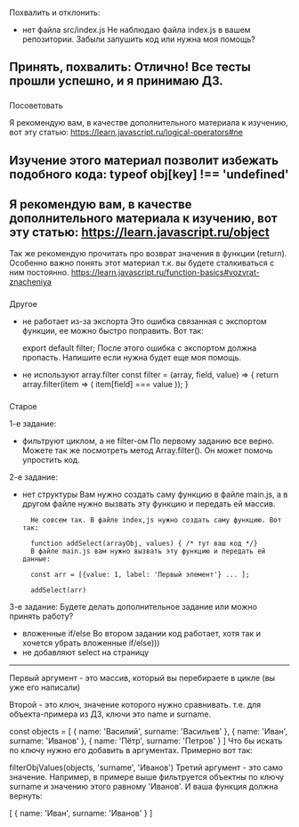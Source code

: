 ###
Похвалить и отклонить:
- нет файла src/index.js
Не наблюдаю файла index.js в вашем репозитории. Забыли запушить код или нужна моя помощь?



###
Принять, похвалить:
Отлично! Все тесты прошли успешно, и я принимаю ДЗ.
---

###
Посоветовать

Я рекомендую вам, в качестве дополнительного материала к изучению, вот эту статью:
https://learn.javascript.ru/logical-operators#ne

Изучение этого материал позволит избежать подобного кода:
typeof obj[key] !== 'undefined'
---
Я рекомендую вам, в качестве дополнительного материала к изучению, вот эту статью:
https://learn.javascript.ru/object
---
Так же рекомендую прочитать про возврат значения в функции (return). Особенно важно понять этот материал т.к. вы будете сталкиваться с ним постоянно.
https://learn.javascript.ru/function-basics#vozvrat-znacheniya


###
Другое
- не работает из-за экспорта
    Это ошибка связанная с экспортом функции, ее можно быстро поправить. Вот так:

    export default filter;
    После этого ошибка с экспортом должна пропасть. Напишите если нужна будет еще моя помощь.

- не используют array.filter
const filter = (array, field, value) => {
    return array.filter(item => (
        item[field] === value
    ));
}



###
Старое

1-е задание:
- фильтруют циклом, а не filter-ом
    По первому заданию все верно. Можете так же посмотреть метод Array.filter(). Он может помочь упростить код.

2-е задание:
- нет структуры
    Вам нужно создать саму функцию в файле main.js, а в другом файле нужно вызвать эту функцию и передать ей массив.

        Не совсем так. В файле index,js нужно создать саму функцию. Вот так:

        function addSelect(arrayObj, values) { /* тут ваш код */}
        В файле main.js вам нужно вызвать эту функцию и передать ей данные:

        const arr = [{value: 1, label: 'Первый элемент'} ... ];

        addSelect(arr)

3-е задание:
Будете делать дополнительное задание или можно принять работу?

- вложенные if/else
    Во втором задании код работает, хотя так и хочется убрать вложенные if/else)))
- не добавляют select на страницу

---
Первый аргумент - это массив, который вы перебираете в цикле (вы уже его написали)

Второй - это ключ, значение которого нужно сравнивать. т.е. для объекта-примера из ДЗ, ключи это name и surname.

const objects = [
  { name: 'Василий', surname: 'Васильев' },
  { name: 'Иван', surname: 'Иванов' },
  { name: 'Пётр', surname: 'Петров' }
]
Что бы искать по ключу нужно его добавить в аргументах. Примерно вот так:

filterObjValues(objects, 'surname', 'Иванов')
Третий аргумент - это само значение.  Например, в примере выше фильтруется объектны по ключу surname и значению этого равному 'Иванов'. И ваша функция должна вернуть:

[
 { name: 'Иван', surname: 'Иванов' }
]
